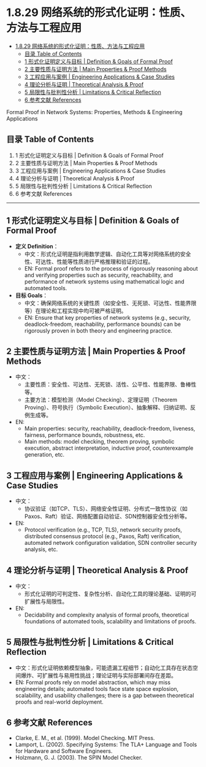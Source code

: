 # 1.8.29 网络系统的形式化证明：性质、方法与工程应用


<!-- TOC START -->

- [1.8.29 网络系统的形式化证明：性质、方法与工程应用](#1829-网络系统的形式化证明性质方法与工程应用)
  - [目录 Table of Contents](#目录-table-of-contents)
  - [1 形式化证明定义与目标 | Definition & Goals of Formal Proof](#1-形式化证明定义与目标-definition-goals-of-formal-proof)
  - [2 主要性质与证明方法 | Main Properties & Proof Methods](#2-主要性质与证明方法-main-properties-proof-methods)
  - [3 工程应用与案例 | Engineering Applications & Case Studies](#3-工程应用与案例-engineering-applications-case-studies)
  - [4 理论分析与证明 | Theoretical Analysis & Proof](#4-理论分析与证明-theoretical-analysis-proof)
  - [5 局限性与批判性分析 | Limitations & Critical Reflection](#5-局限性与批判性分析-limitations-critical-reflection)
  - [6 参考文献 References](#6-参考文献-references)

<!-- TOC END -->

Formal Proof in Network Systems: Properties, Methods & Engineering Applications

## 目录 Table of Contents

1. 1 形式化证明定义与目标 | Definition & Goals of Formal Proof
2. 2 主要性质与证明方法 | Main Properties & Proof Methods
3. 3 工程应用与案例 | Engineering Applications & Case Studies
4. 4 理论分析与证明 | Theoretical Analysis & Proof
5. 5 局限性与批判性分析 | Limitations & Critical Reflection
6. 6 参考文献 References

---

## 1 形式化证明定义与目标 | Definition & Goals of Formal Proof

- **定义 Definition**：
  - 中文：形式化证明是指利用数学逻辑、自动化工具等对网络系统的安全性、可达性、性能等性质进行严格推理和验证的过程。
  - EN: Formal proof refers to the process of rigorously reasoning about and verifying properties such as security, reachability, and performance of network systems using mathematical logic and automated tools.
- **目标 Goals**：
  - 中文：确保网络系统的关键性质（如安全性、无死锁、可达性、性能界限等）在理论和工程实现中均可被严格证明。
  - EN: Ensure that key properties of network systems (e.g., security, deadlock-freedom, reachability, performance bounds) can be rigorously proven in both theory and engineering practice.

## 2 主要性质与证明方法 | Main Properties & Proof Methods

- 中文：
  - 主要性质：安全性、可达性、无死锁、活性、公平性、性能界限、鲁棒性等。
  - 主要方法：模型检测（Model Checking）、定理证明（Theorem Proving）、符号执行（Symbolic Execution）、抽象解释、归纳证明、反例生成等。
- EN:
  - Main properties: security, reachability, deadlock-freedom, liveness, fairness, performance bounds, robustness, etc.
  - Main methods: model checking, theorem proving, symbolic execution, abstract interpretation, inductive proof, counterexample generation, etc.

## 3 工程应用与案例 | Engineering Applications & Case Studies

- 中文：
  - 协议验证（如TCP、TLS）、网络安全性证明、分布式一致性协议（如Paxos、Raft）验证、网络配置自动验证、SDN控制器安全性分析等。
- EN:
  - Protocol verification (e.g., TCP, TLS), network security proofs, distributed consensus protocol (e.g., Paxos, Raft) verification, automated network configuration validation, SDN controller security analysis, etc.

## 4 理论分析与证明 | Theoretical Analysis & Proof

- 中文：
  - 形式化证明的可判定性、复杂性分析、自动化工具的理论基础、证明的可扩展性与局限性。
- EN:
  - Decidability and complexity analysis of formal proofs, theoretical foundations of automated tools, scalability and limitations of proofs.

## 5 局限性与批判性分析 | Limitations & Critical Reflection

- 中文：形式化证明依赖模型抽象，可能遗漏工程细节；自动化工具存在状态空间爆炸、可扩展性与易用性挑战；理论证明与实际部署间存在差距。
- EN: Formal proofs rely on model abstraction, which may miss engineering details; automated tools face state space explosion, scalability, and usability challenges; there is a gap between theoretical proofs and real-world deployment.

## 6 参考文献 References

- Clarke, E. M., et al. (1999). Model Checking. MIT Press.
- Lamport, L. (2002). Specifying Systems: The TLA+ Language and Tools for Hardware and Software Engineers.
- Holzmann, G. J. (2003). The SPIN Model Checker.
